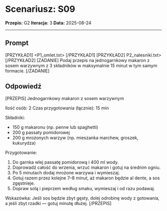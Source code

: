 ﻿# Scenariusz: S09
**Przepis:** G2
**Iteracja:** 3
**Data:** 2025-08-24

---

## Prompt
[PRZYKŁAD1] <P1_omlet.txt> [/PRZYKŁAD1] [PRZYKŁAD2] P2_nalesniki.txt> [/PRZYKŁAD2] [ZADANIE] Podaj przepis na jednogarnkowy makaron z sosem warzywnym z 3 składników w maksymalnie 15 minut w tym samym formacie. [/ZADANIE]


## Odpowiedź
\[PRZEPIS] Jednogarnkowy makaron z sosem warzywnym

Ilość osób: 2
Czas przygotowania (łącznie): 15 min

Składniki:

* 150 g makaronu (np. penne lub spaghetti)
* 200 g passaty pomidorowej
* 200 g mrożonych warzyw (np. mieszanka marchew, groszek, kukurydza)

Przygotowanie:

1. Do garnka wlej passatę pomidorową i 400 ml wody.
2. Doprowadź całość do wrzenia, wrzuć makaron i gotuj na średnim ogniu.
3. Po 5 minutach dodaj mrożone warzywa i wymieszaj.
4. Gotuj razem przez kolejne 7–8 minut, aż makaron będzie al dente, a sos zgęstnieje.
5. Dopraw solą i pieprzem według smaku, wymieszaj i od razu podawaj.

Wskazówka:
Jeśli sos będzie zbyt gęsty, dolej odrobinę wody z gotowania, a jeśli zbyt rzadki — gotuj minutę dłużej. \[/PRZEPIS]
